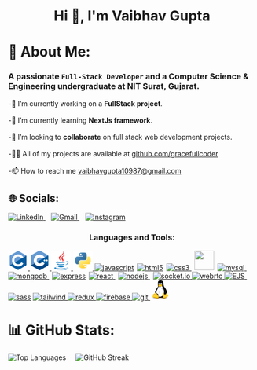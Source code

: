 <h1 align="center">Hi 👋, I'm Vaibhav Gupta</h1>

# 💫 About Me:
###  A passionate `Full-Stack Developer` and a Computer Science & Engineering undergraduate at NIT Surat, Gujarat.

-🔭 I’m currently working on a **FullStack project**.
<br/><br/>-🌱  I’m currently learning **NextJs framework**.
<br/><br/>-👯 I’m looking to **collaborate** on full stack web development projects.
<br/><br/>-👨‍💻 All of my projects are available at [github.com/gracefullcoder](https://github.com/gracefullcoder)
<br/><br/>-📫 How to reach me [vaibhavgupta10987@gmail.com](mailto:vaibhavgupta10987@gmail.com)


## 🌐 Socials:
<a href="https://www.linkedin.com/in/vaibhavgupta11/" target="_blank" rel="noreferrer">
  <img src="https://www.vectorlogo.zone/logos/linkedin/linkedin-icon.svg" alt="LinkedIn" width="40" height="40"/>
</a>&nbsp;&nbsp;
<a href="mailto:vaibhavgupta10987@gmail.com" target="_blank" rel="noreferrer">
  <img src="https://www.vectorlogo.zone/logos/gmail/gmail-icon.svg" alt="Gmail" width="45" height="45"/>
</a>&nbsp;&nbsp;
<a href="https://www.instagram.com/_.vaibhav11._/" target="_blank" rel="noreferrer">
  <img src="https://www.vectorlogo.zone/logos/instagram/instagram-icon.svg" alt="Instagram" width="40" height="40"/>
</a>



 
<h3 align="center">Languages and Tools:</h3>
<a href="https://www.cprogramming.com/" target="_blank" rel="noreferrer"> <img src="https://raw.githubusercontent.com/devicons/devicon/master/icons/c/c-original.svg" alt="c" width="40" height="40"/> </a>
<a href="https://www.w3schools.com/cpp/" target="_blank" rel="noreferrer"> <img src="https://raw.githubusercontent.com/devicons/devicon/master/icons/cplusplus/cplusplus-original.svg" alt="cplusplus" width="40" height="40"/> </a>
<a href="https://www.java.com" target="_blank" rel="noreferrer"> <img src="https://raw.githubusercontent.com/devicons/devicon/master/icons/java/java-original.svg" alt="java" width="40" height="40"/>  </a>
<a href="https://www.python.org" target="_blank" rel="noreferrer"> <img src="https://raw.githubusercontent.com/devicons/devicon/master/icons/python/python-original.svg" alt="python" width="40" height="40"/> </a>
<a href="https://developer.mozilla.org/en-US/docs/Web/JavaScript" target="_blank" rel="noreferrer"> <img src="https://skillicons.dev/icons?i=javascript" alt="javascript" width="40" height="40"/></a>&thinsp;
<a href="https://www.w3.org/html/" target="_blank" rel="noreferrer"> <img src="https://skillicons.dev/icons?i=html" alt="html5" width="40" height="40"/></a>&thinsp;
<a href="https://www.w3schools.com/css/" target="_blank" rel="noreferrer"> <img src="https://skillicons.dev/icons?i=css" alt="css3" width="40" height="40"/> </a>&thinsp;
<a href="https://getbootstrap.com" target="_blank" rel="noreferrer"> <img src="https://skillicons.dev/icons?i=bootstrap alt="bootstrap" width="40" height="40"/></a>&thinsp;
<a href="https://www.mysql.com/" target="_blank" rel="noreferrer"> <img src="https://skillicons.dev/icons?i=mysql" alt="mysql" width="40" height="40"/> </a>&thinsp;
<a href="https://www.mongodb.com/" target="_blank" rel="noreferrer"> <img src="https://skillicons.dev/icons?i=mongo" alt="mongodb" width="40" height="40"/> </a>&thinsp;
<a href="https://expressjs.com" target="_blank" rel="noreferrer"> <img src="https://skillicons.dev/icons?i=express&theme=light" height="40" width:"40" alt="express"/></a>&thinsp;
<a href="https://reactjs.org/" target="_blank" rel="noreferrer"> <img src="https://skillicons.dev/icons?i=react" alt="react" width="40" height="40"/> </a>&thinsp;
<a href="https://nodejs.org" target="_blank" rel="noreferrer"> <img src="https://skillicons.dev/icons?i=nodejs" alt="nodejs" width="40" height="40"/> </a>&thinsp;
<a href="https://socket.io/" target="_blank" rel="noreferrer"> <img src="https://upload.wikimedia.org/wikipedia/commons/9/96/Socket-io.svg" alt="socket.io" width="40" height="40" /> </a>
<a href="https://webrtc.org/" target="_blank" rel="noreferrer"> <img src="https://seeklogo.com/images/W/webrtc-logo-39B36FAC51-seeklogo.com.png" alt="webrtc" width="40" height="40" /> </a>
<a href="https://ejs.co/" target="_blank" rel="noreferrer"> <img src="https://ejs.co/favicon.svg" alt="EJS" width="40" height="40"/> </a>&thinsp;
<a href="https://sass-lang.com/" target="_blank" rel="noreferrer"><img src="https://cdn.jsdelivr.net/gh/devicons/devicon@master/icons/sass/sass-original.svg" alt="sass" width="40" height="40"/></a>
<a href="https://tailwindcss.com/" target="_blank" rel="noreferrer"> <img src="https://www.vectorlogo.zone/logos/tailwindcss/tailwindcss-icon.svg" alt="tailwind" width="40" height="40"/> </a>
<a href="https://redux.js.org/" target="_blank" rel="noreferrer"> <img src='https://cdn.jsdelivr.net/gh/devicons/devicon@master/icons/redux/redux-original.svg' alt="redux" width="40" height="40"/> </a>
<a href="https://firebase.google.com/" target="_blank" rel="noreferrer"> <img src="https://www.vectorlogo.zone/logos/firebase/firebase-icon.svg" alt="firebase" width="40" height="40"/> </a>
<a href="https://git-scm.com/" target="_blank" rel="noreferrer"> <img src="https://www.vectorlogo.zone/logos/git-scm/git-scm-icon.svg" alt="git" width="40" height="40"/> </a>
<a href="https://www.linux.org/" target="_blank" rel="noreferrer"> <img src="https://raw.githubusercontent.com/devicons/devicon/master/icons/linux/linux-original.svg" alt="linux" width="40" height="40"/> 
</a>


# 📊 GitHub Stats:

![Top Languages](https://github-readme-stats.vercel.app/api/top-langs/?username=gracefullcoder&theme=swift&hide_border=false&include_all_commits=true&count_private=true&layout=compact)
&nbsp;&nbsp;&nbsp;
![GitHub Streak](https://github-readme-streak-stats.herokuapp.com/?user=gracefullcoder&theme=dark)
